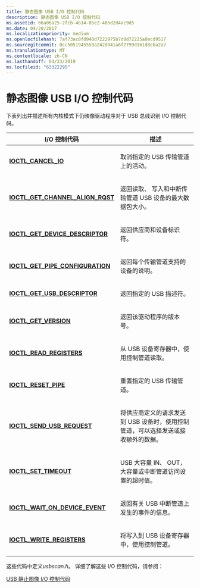 ```yaml
---
title: 静态图像 USB I/O 控制代码
description: 静态图像 USB I/O 控制代码
ms.assetid: 66a06a25-2fcb-4b14-85e2-485d2d4ac9d5
ms.date: 04/20/2017
ms.localizationpriority: medium
ms.openlocfilehash: 7af73ac8fd940d7222975b7d0d72225a8ecd9517
ms.sourcegitcommit: 0cc5051945559a242d941a6f2799d161d8eba2a7
ms.translationtype: MT
ms.contentlocale: zh-CN
ms.lasthandoff: 04/23/2019
ms.locfileid: "63322295"
---
```

# <a name="still-image-usb-io-control-codes"></a>静态图像 USB I/O 控制代码





下表列出并描述所有内核模式下仍映像驱动程序对于 USB 总线识别 I/O 控制代码。

<table>
<colgroup>
<col width="50%" />
<col width="50%" />
</colgroup>
<thead>
<tr class="header">
<th>I/O 控制代码</th>
<th>描述</th>
</tr>
</thead>
<tbody>
<tr class="odd">
<td><p><a href="https://msdn.microsoft.com/library/windows/hardware/ff542843" data-raw-source="[&lt;strong&gt;IOCTL_CANCEL_IO&lt;/strong&gt;](https://msdn.microsoft.com/library/windows/hardware/ff542843)"><strong>IOCTL_CANCEL_IO</strong></a></p></td>
<td><p>取消指定的 USB 传输管道上的活动。</p></td>
</tr>
<tr class="even">
<td><p><a href="https://msdn.microsoft.com/library/windows/hardware/ff542849" data-raw-source="[&lt;strong&gt;IOCTL_GET_CHANNEL_ALIGN_RQST&lt;/strong&gt;](https://msdn.microsoft.com/library/windows/hardware/ff542849)"><strong>IOCTL_GET_CHANNEL_ALIGN_RQST</strong></a></p></td>
<td><p>返回读取、 写入和中断传输管道 USB 设备的最大数据包大小。</p></td>
</tr>
<tr class="odd">
<td><p><a href="https://msdn.microsoft.com/library/windows/hardware/ff542856" data-raw-source="[&lt;strong&gt;IOCTL_GET_DEVICE_DESCRIPTOR&lt;/strong&gt;](https://msdn.microsoft.com/library/windows/hardware/ff542856)"><strong>IOCTL_GET_DEVICE_DESCRIPTOR</strong></a></p></td>
<td><p>返回供应商和设备标识符。</p></td>
</tr>
<tr class="even">
<td><p><a href="https://msdn.microsoft.com/library/windows/hardware/ff542859" data-raw-source="[&lt;strong&gt;IOCTL_GET_PIPE_CONFIGURATION&lt;/strong&gt;](https://msdn.microsoft.com/library/windows/hardware/ff542859)"><strong>IOCTL_GET_PIPE_CONFIGURATION</strong></a></p></td>
<td><p>返回每个传输管道支持的设备的说明。</p></td>
</tr>
<tr class="odd">
<td><p><a href="https://msdn.microsoft.com/library/windows/hardware/ff542864" data-raw-source="[&lt;strong&gt;IOCTL_GET_USB_DESCRIPTOR&lt;/strong&gt;](https://msdn.microsoft.com/library/windows/hardware/ff542864)"><strong>IOCTL_GET_USB_DESCRIPTOR</strong></a></p></td>
<td><p>返回指定的 USB 描述符。</p></td>
</tr>
<tr class="even">
<td><p><a href="https://msdn.microsoft.com/library/windows/hardware/ff542866" data-raw-source="[&lt;strong&gt;IOCTL_GET_VERSION&lt;/strong&gt;](https://msdn.microsoft.com/library/windows/hardware/ff542866)"><strong>IOCTL_GET_VERSION</strong></a></p></td>
<td><p>返回该驱动程序的版本号。</p></td>
</tr>
<tr class="odd">
<td><p><a href="https://msdn.microsoft.com/library/windows/hardware/ff542869" data-raw-source="[&lt;strong&gt;IOCTL_READ_REGISTERS&lt;/strong&gt;](https://msdn.microsoft.com/library/windows/hardware/ff542869)"><strong>IOCTL_READ_REGISTERS</strong></a></p></td>
<td><p>从 USB 设备寄存器中，使用控制管道读取。</p></td>
</tr>
<tr class="even">
<td><p><a href="https://msdn.microsoft.com/library/windows/hardware/ff542872" data-raw-source="[&lt;strong&gt;IOCTL_RESET_PIPE&lt;/strong&gt;](https://msdn.microsoft.com/library/windows/hardware/ff542872)"><strong>IOCTL_RESET_PIPE</strong></a></p></td>
<td><p>重置指定的 USB 传输管道。</p></td>
</tr>
<tr class="odd">
<td><p><a href="https://msdn.microsoft.com/library/windows/hardware/ff542900" data-raw-source="[&lt;strong&gt;IOCTL_SEND_USB_REQUEST&lt;/strong&gt;](https://msdn.microsoft.com/library/windows/hardware/ff542900)"><strong>IOCTL_SEND_USB_REQUEST</strong></a></p></td>
<td><p>将供应商定义的请求发送到 USB 设备时，使用控制管道，可以选择发送或接收额外的数据。</p></td>
</tr>
<tr class="even">
<td><p><a href="https://msdn.microsoft.com/library/windows/hardware/ff542908" data-raw-source="[&lt;strong&gt;IOCTL_SET_TIMEOUT&lt;/strong&gt;](https://msdn.microsoft.com/library/windows/hardware/ff542908)"><strong>IOCTL_SET_TIMEOUT</strong></a></p></td>
<td><p>USB 大容量 IN、 OUT，大容量或中断管道访问设置的超时值。</p></td>
</tr>
<tr class="odd">
<td><p><a href="https://msdn.microsoft.com/library/windows/hardware/ff542917" data-raw-source="[&lt;strong&gt;IOCTL_WAIT_ON_DEVICE_EVENT&lt;/strong&gt;](https://msdn.microsoft.com/library/windows/hardware/ff542917)"><strong>IOCTL_WAIT_ON_DEVICE_EVENT</strong></a></p></td>
<td><p>返回有关 USB 中断管道上发生的事件的信息。</p></td>
</tr>
<tr class="even">
<td><p><a href="https://msdn.microsoft.com/library/windows/hardware/ff542920" data-raw-source="[&lt;strong&gt;IOCTL_WRITE_REGISTERS&lt;/strong&gt;](https://msdn.microsoft.com/library/windows/hardware/ff542920)"><strong>IOCTL_WRITE_REGISTERS</strong></a></p></td>
<td><p>将写入到 USB 设备寄存器中，使用控制管道。</p></td>
</tr>
</tbody>
</table>

 

这些代码中定义*usbscan.h*。 详细了解这些 I/O 控制代码，请参阅：

[USB 静止图像 I/O 控制代码](https://msdn.microsoft.com/library/windows/hardware/ff548569)

 

 




